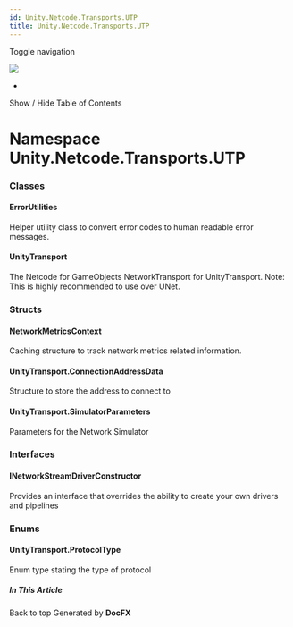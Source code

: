 ```yaml
---
id: Unity.Netcode.Transports.UTP
title: Unity.Netcode.Transports.UTP
---
```


<div id="wrapper">

<div>

<div class="container">

<div class="navbar-header">

Toggle navigation

<img src="../logo.svg" id="logo" class="svg" />

</div>

<div id="navbar" class="collapse navbar-collapse">

<div class="form-group">

</div>

</div>

</div>

<div class="subnav navbar navbar-default">

<div id="breadcrumb" class="container hide-when-search">

-   

</div>

</div>

</div>

<div class="container body-content hide-when-search" role="main">

<div class="sidenav hide-when-search">

Show / Hide Table of Contents

<div id="sidetoggle" class="sidetoggle collapse">

<div id="sidetoc">

</div>

</div>

</div>

<div class="article row grid-right">

<div class="col-md-10">

# Namespace Unity.Netcode.Transports.UTP

<div class="markdown level0 summary">

</div>

<div class="markdown level0 conceptual">

</div>

<div class="markdown level0 remarks">

</div>

### Classes

#### ErrorUtilities

<div class="section">

Helper utility class to convert error codes to human readable error
messages.

</div>

#### UnityTransport

<div class="section">

The Netcode for GameObjects NetworkTransport for UnityTransport. Note:
This is highly recommended to use over UNet.

</div>

### Structs

#### NetworkMetricsContext

<div class="section">

Caching structure to track network metrics related information.

</div>

#### UnityTransport.ConnectionAddressData

<div class="section">

Structure to store the address to connect to

</div>

#### UnityTransport.SimulatorParameters

<div class="section">

Parameters for the Network Simulator

</div>

### Interfaces

#### INetworkStreamDriverConstructor

<div class="section">

Provides an interface that overrides the ability to create your own
drivers and pipelines

</div>

### Enums

#### UnityTransport.ProtocolType

<div class="section">

Enum type stating the type of protocol

</div>

</div>

<div class="hidden-sm col-md-2" role="complementary">

<div class="sideaffix">

<div class="contribution">

</div>

##### In This Article

<div>

</div>

</div>

</div>

</div>

</div>

<div class="grad-bottom">

</div>

<div class="footer">

<div class="container">

Back to top Generated by **DocFX**

</div>

</div>

</div>
